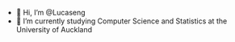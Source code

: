 - 👋 Hi, I’m @Lucaseng
- 🌱 I’m currently studying Computer Science and Statistics at the University of Auckland

<!---
Lucaseng/Lucaseng is a ✨ special ✨ repository because its `README.md` (this file) appears on your GitHub profile.
You can click the Preview link to take a look at your changes.
--->
